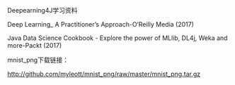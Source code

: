 



Deepearning4J学习资料

Deep Learning_ A Practitioner’s Approach-O’Reilly Media (2017)

Java Data Science Cookbook - Explore the power of MLlib, DL4j, Weka and more-Packt (2017)




mnist_png下载链接：

<http://github.com/myleott/mnist_png/raw/master/mnist_png.tar.gz>


